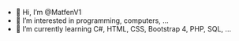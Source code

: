 - 👋 Hi, I’m @MatfenV1
- 👀 I’m interested in programming, computers, ...
- 🌱 I’m currently learning C#, HTML, CSS, Bootstrap 4, PHP, SQL, ...
<!---
- 💞️ I’m looking to collaborate on ... 
- 📫 How to reach me ...
--->

<!---
MatfenV1/MatfenV1 is a ✨ special ✨ repository because its `README.md` (this file) appears on your GitHub profile.
You can click the Preview link to take a look at your changes.
--->
